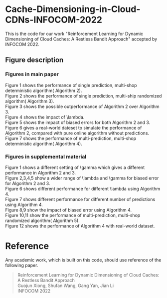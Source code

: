 # Cache-Dimensioning-in-Cloud-CDNs-INFOCOM-2022
This is the code for our work "Reinforcement Learning for Dynamic Dimensioning of Cloud Caches: A Restless Bandit Approach" accepted by INFOCOM 2022.
## 
## Figure description
### Figures in main paper
Figure 1 shows the performance of single prediction, multi-shop deterministic algorithm( Algorithm 2).\
Figure 2 shows the performance of single prediction, multi-ship randomized algorithm( Algorithm 3).\
Figure 3 shows the possible outperformance of Algorithm 2 over Algorithm 3.\
Figure 4 shows the impact of \lambda.\
Figure 5 shows the impact of biased errors for both Algorithm 2 and 3.\
Figure 6 gives a real-world dateset to simulate the performance of Algorithm 2, compared with pure online algorithm without predictions.\
Figure 7 shows the performance of multi-prediction, multi-shop deterministic algorithm( Algorithm 4).
### Figures in supplemental material
Figure 1 shows a different setting of \gamma which gives a different performance in Algorithm 2 and 3.\
Figure 2,3,4,5 show a wider range of \lambda and \gamma for biased error for Algorithm 2 and 3.\
Figure 6 shows different performance for different \lambda using Algorithm 4.\
Figure 7 shows different performance for different number of predictions using Algorithm 4.\
Figure 8,9 show the impact of biased error using Algorithm 4.\
Figure 10,11 show the performance of multi-prediction, multi-shop randomized algorithm( Algorithm 5).\
Figure 12 shows the performance of Algorithm 4 with real-world dataset.
# Reference
Any academic work, which is built on this code, should use reference of the following paper.
> Reinforcement Learning for Dynamic Dimensioning of Cloud Caches: A Restless Bandit Approach\
> Guojun Xiong, Shufan Wang, Gang Yan, Jian Li\
> INFOCOM 2022
